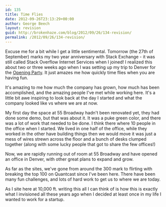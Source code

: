 ```yaml
---
id: 135
title: Time Flies
date: 2012-09-26T23:13:29+00:00
author: George Beech
layout: revision
guid: http://brokenhaze.com/blog/2012/09/26/134-revision/
permalink: /2012/09/26/134-revision/
---
```

<p>Excuse me for a bit while I get a little sentimental. Tomorrow (the 27th of September) marks my two year anniversary with Stack Exchange - it was still called Stack Overflow Internet Services when I joined! I realized this about two or three weeks ago when I was setting up my trip to Denver for the <a href="http://blog.stackoverflow.com/2012/09/join-us-for-our-opening-reception-of-stack-exchange-denver/">Opening Party</a>. It just amazes me how quickly time flies when you are having fun.</p>

<p>It's amazing to me how much the company has grown, how much has been accomplished, and the amazing people I've met while working here. It's a little bit awe inspiring to look back at the day I started and what the company looked like vs where we are at now.</p>

<p>My first day the space at 55 Broadway hadn't been renovated yet, they had done some demo, but that was about it. It was a puke green color, and there was a lot of work that needed to be done. I think there where 10 people in the office when I started. We lived in one half of the office, while they worked in the other have building things then we would move it was just a mess of wires strewn across the floor and a bunch of desks clumped together (along with some lucky people that got to share the few offices!)</p>

<p>Now, we are rapidly running out of room at 55 Broadway and have opened an office in Denver, with other great plans to expand and grow.</p>

<p>As far as the sites, we've gone from around the 300 mark to flirting with breaking the top 100 on Quantcast since I've been here. There have been many fun challenges, and lots of hard work to get us to where we are today.</p>

<p>As I site here at 10,000 ft. writing this all I can think of is how this is exactly what I invisioned all these years ago when I decided at least once in my life I wanted to work for a startup.</p>
